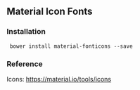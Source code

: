 Material Icon Fonts
---

### Installation

``` bower install material-fonticons --save```

### Reference

Icons: https://material.io/tools/icons
